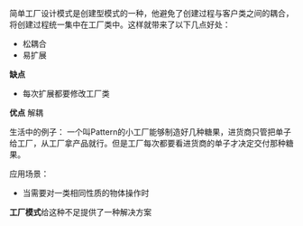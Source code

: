 简单工厂设计模式是创建型模式的一种，他避免了创建过程与客户类之间的耦合，将创建过程统一集中在工厂类中。这样就带来了以下几点好处：
- 松耦合
- 易扩展

**缺点**
- 每次扩展都要修改工厂类

**优点**
解耦

生活中的例子：
    一个叫Pattern的小工厂能够制造好几种糖果，进货商只管把单子给工厂，从工厂拿产品就行。但是工厂每次都要看进货商的单子才决定交付那种糖果。

应用场景：
- 当需要对一类相同性质的物体操作时

**工厂模式**给这种不足提供了一种解决方案
